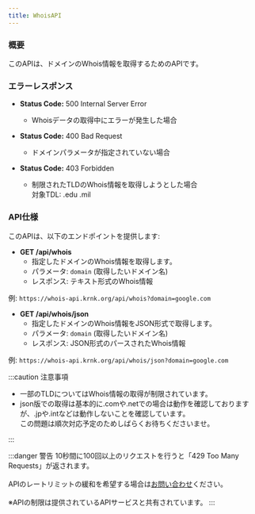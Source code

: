 ```yaml
---
title: WhoisAPI
---
```


### 概要
このAPIは、ドメインのWhois情報を取得するためのAPIです。

### エラーレスポンス

- **Status Code:** 500 Internal Server Error
  - Whoisデータの取得中にエラーが発生した場合

- **Status Code:** 400 Bad Request
  - ドメインパラメータが指定されていない場合

- **Status Code:** 403 Forbidden
  - 制限されたTLDのWhois情報を取得しようとした場合<br/>
  対象TDL: .edu .mil

### API仕様

このAPIは、以下のエンドポイントを提供します:

- **GET /api/whois**
  - 指定したドメインのWhois情報を取得します。
  - パラメータ: `domain` (取得したいドメイン名)
  - レスポンス: テキスト形式のWhois情報

例: ```https://whois-api.krnk.org/api/whois?domain=google.com```

- **GET /api/whois/json**
  - 指定したドメインのWhois情報をJSON形式で取得します。
  - パラメータ: `domain` (取得したいドメイン名)
  - レスポンス: JSON形式のパースされたWhois情報

例: ```https://whois-api.krnk.org/api/whois/json?domain=google.com```

:::caution 注意事項

- 一部のTLDについてはWhois情報の取得が制限されています。
- json版での取得は基本的に.comや.netでの場合は動作を確認しておりますが、.jpや.intなどは動作しないことを確認しています。<br/>この問題は順次対応予定のためしばらくお待ちくださいませ。

:::

:::danger 警告
10秒間に100回以上のリクエストを行うと「429 Too Many Requests」が返されます。
<br></br>APIのレートリミットの緩和を希望する場合は[お問い合わせ](https://discord.krnk.org)ください。
<br></br>※APIの制限は提供されているAPIサービスと共有されています。
:::
